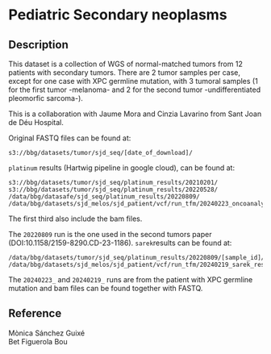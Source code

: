 # Pediatric Secondary neoplasms

## Description

This dataset is a collection of WGS of normal-matched tumors from 12 patients with secondary tumors. There are 2 tumor samples per case, except for one case with XPC germline mutation, with 3 tumoral samples (1 for the first tumor -melanoma- and 2 for the second tumor -undifferentiated pleomorfic sarcoma-).

This is a collaboration with Jaume Mora and Cinzia Lavarino from Sant Joan de Déu Hospital.

Original FASTQ files can be found at:
```
s3://bbg/datasets/tumor/sjd_seq/[date_of_download]/

```
`platinum` results (Hartwig pipeline in google cloud), can be found at:

```
s3://bbg/datasets/tumor/sjd_seq/platinum_results/20210201/
s3://bbg/datasets/tumor/sjd_seq/platinum_results/20220528/
/data/bbg/datasafe/sjd_seq/platinum_results/20220809/
/data/bbg/datasets/sjd_melos/sjd_patient/vcf/run_tfm/20240223_oncoanalyser_results/

```
The first third also include the bam files.


The `20220809` run is the one used in the second tumors paper (DOI:10.1158/2159-8290.CD-23-1186).
`sarek`results can be found at:
```
/data/bbg/datasets/tumor/sjd_seq/platinum_results/20220809/[sample_id]/sarek_results/
/data/bbg/datasets/sjd_melos/sjd_patient/vcf/run_tfm/20240219_sarek_results/

```
The `20240223_` and `20240219_` runs are from the patient with XPC germline mutation and bam files can be found together with FASTQ. 

## Reference
Mònica Sánchez Guixé  
Bet Figuerola Bou
